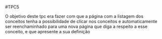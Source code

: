 #TPC5

O objetivo deste tpc era fazer com que a página com a listagem dos conceitos tenha a possibilidade de clicar nos conceitos e automaticamente ser reenchaminhado para uma nova página que diga a respeito a esse conceito, e que apresente a sua definição